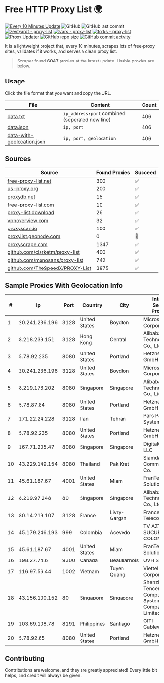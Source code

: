
# Free HTTP Proxy List 🌍

[![Every 10 Minutes Update](https://github.com/mertguvencli/http-proxy-list/actions/workflows/main.yml/badge.svg?branch=main)](https://github.com/mertguvencli/http-proxy-list/actions/workflows/main.yml)
![GitHub](https://img.shields.io/github/license/mertguvencli/http-proxy-list)
![GitHub last commit](https://img.shields.io/github/last-commit/mertguvencli/http-proxy-list)
[![zevtyardt - proxy-list](https://img.shields.io/static/v1?label=zevtyardt&message=proxy-list&color=blue&logo=github)](https://github.com/zevtyardt/proxy-list "Go to GitHub repo")
[![stars - proxy-list](https://img.shields.io/github/stars/zevtyardt/proxy-list?style=social)](https://github.com/zevtyardt/proxy-list)
[![forks - proxy-list](https://img.shields.io/github/forks/zevtyardt/proxy-list?style=social)](https://github.com/zevtyardt/proxy-list)
[![Proxy Updater](https://github.com/zevtyardt/proxy-list/workflows/Proxy%20Updater/badge.svg)](https://github.com/zevtyardt/proxy-list/actions?query=workflow:"Proxy+Updater")
![GitHub repo size](https://img.shields.io/github/repo-size/zevtyardt/proxy-list)
[![GitHub commit activity](https://img.shields.io/github/commit-activity/m/zevtyardt/proxy-list?logo=commits)](https://github.com/zevtyardt/proxy-list/commits/main)

It is a lightweight project that, every 10 minutes, scrapes lots of free-proxy sites, validates if it works, and serves a clean proxy list.

> Scraper found **6047** proxies at the latest update. Usable proxies are below.

## Usage

Click the file format that you want and copy the URL.

|File|Content|Count|
|----|-------|-----|
|[data.txt](https://raw.githubusercontent.com/mertguvencli/http-proxy-list/main/proxy-list/data.txt)|`ip_address:port` combined (seperated new line)|406|
|[data.json](https://raw.githubusercontent.com/mertguvencli/http-proxy-list/main/proxy-list/data.json)|`ip, port`|406|
|[data-with-geolocation.json](https://raw.githubusercontent.com/mertguvencli/http-proxy-list/main/proxy-list/data-with-geolocation.json)|`ip, port, geolocation`|406|

## Sources

|Source|Found Proxies|Succeed|
|------|-------------|-------|
|[free-proxy-list.net](https://free-proxy-list.net)|300|✅|
|[us-proxy.org](https://www.us-proxy.org)|200|✅|
|[proxydb.net](http://proxydb.net)|15|✅|
|[free-proxy-list.com](https://free-proxy-list.com/?page=&port=&type%5B%5D=http&type%5B%5D=https&up_time=0&search=Search)|10|✅|
|[proxy-list.download](https://www.proxy-list.download/HTTP)|26|✅|
|[vpnoverview.com](https://vpnoverview.com/privacy/anonymous-browsing/free-proxy-servers)|32|✅|
|[proxyscan.io](https://www.proxyscan.io)|100|✅|
|[proxylist.geonode.com](https://proxylist.geonode.com/api/proxy-list?limit=300&page=1&sort_by=lastChecked&sort_type=desc&protocols=http,https)|0|🚫|
|[proxyscrape.com](https://api.proxyscrape.com/v2/?request=displayproxies&protocol=http&timeout=10000&country=all&ssl=all&anonymity=all)|1347|✅|
|[github.com/clarketm/proxy-list](https://raw.githubusercontent.com/clarketm/proxy-list/master/proxy-list-raw.txt)|400|✅|
|[github.com/monosans/proxy-list](https://raw.githubusercontent.com/monosans/proxy-list/main/proxies/http.txt)|742|✅|
|[github.com/TheSpeedX/PROXY-List](https://raw.githubusercontent.com/TheSpeedX/PROXY-List/master/http.txt)|2875|✅|


## Sample Proxies With Geolocation Info

|#|Ip|Port|Country|City|Internet Service Provider|
|-|--|----|-------|----|-------------------------|
|1|20.241.236.196|3128|United States|Boydton|Microsoft Corporation|
|2|8.218.239.151|3128|Hong Kong|Central|Alibaba (US) Technology Co., Ltd.|
|3|5.78.92.235|8080|United States|Portland|Hetzner Online GmbH|
|4|20.241.236.196|3128|United States|Boydton|Microsoft Corporation|
|5|8.219.176.202|8080|Singapore|Singapore|Alibaba (US) Technology Co., Ltd.|
|6|5.78.87.84|8080|United States|Portland|Hetzner Online GmbH|
|7|171.22.24.228|3128|Iran|Tehran|Pars Parva System LLC|
|8|5.78.92.235|8080|United States|Portland|Hetzner Online GmbH|
|9|167.71.205.47|8080|Singapore|Singapore|DigitalOcean, LLC|
|10|43.229.149.154|8080|Thailand|Pak Kret|Siamdata Communication Co.|
|11|45.61.187.67|4001|United States|Miami|FranTech Solutions|
|12|8.219.97.248|80|Singapore|Singapore|Alibaba (US) Technology Co., Ltd.|
|13|80.14.219.107|3128|France|Livry-Gargan|France Telecom|
|14|45.179.246.193|999|Colombia|Acevedo|TV AZTECA SUCURSAL COLOMBIA|
|15|45.61.187.67|4001|United States|Miami|FranTech Solutions|
|16|198.27.74.6|9300|Canada|Beauharnois|OVH SAS|
|17|116.97.56.44|1002|Vietnam|Tuyen Quang|Viettel Corporation|
|18|43.156.100.152|80|Singapore|Singapore|Shenzhen Tencent Computer Systems Company Limited|
|19|103.69.108.78|8191|Philippines|Santiago|CITI Cableworld Inc.|
|20|5.78.92.65|8080|United States|Portland|Hetzner Online GmbH|



## Contributing

Contributions are welcome, and they are greatly appreciated! Every
little bit helps, and credit will always be given.

